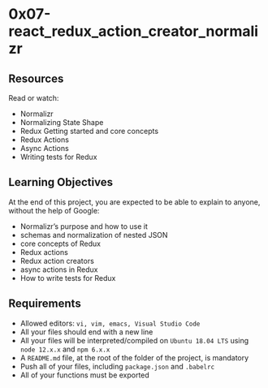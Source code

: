 # 0x07-react_redux_action_creator_normalizr

## Resources

Read or watch:

* Normalizr
* Normalizing State Shape
* Redux Getting started and core concepts
* Redux Actions
* Async Actions
* Writing tests for Redux

## Learning Objectives

At the end of this project, you are expected to be able to explain to anyone, without the help of Google:

* Normalizr’s purpose and how to use it
* schemas and normalization of nested JSON
* core concepts of Redux
* Redux actions
* Redux action creators
* async actions in Redux
* How to write tests for Redux

## Requirements

* Allowed editors: `vi, vim, emacs, Visual Studio Code`
* All your files should end with a new line
* All your files will be interpreted/compiled on `Ubuntu 18.04 LTS` using `node 12.x.x` and `npm 6.x.x`
* A `README.md` file, at the root of the folder of the project, is mandatory
* Push all of your files, including `package.json` and `.babelrc`
* All of your functions must be exported
